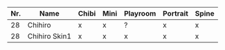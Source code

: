 | Nr. | Name          | Chibi | Mini | Playroom | Portrait | Spine |
| --- | ------------- | ----- | ---- | -------- | -------- | ----- |
| 28  | Chihiro       | x     | x    | ?        | x        | x     |
| 28  | Chihiro Skin1 | x     | x    | x        | x        | x     |
